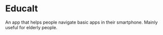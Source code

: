# EducaIt
An app that helps people navigate basic apps in their smartphone. Mainly useful for elderly people.
